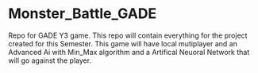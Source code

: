 # Monster_Battle_GADE
 Repo for GADE Y3 game. This repo will contain everything for the project created for this Semester.
 This game will have local mutiplayer and an Advanced Ai with Min_Max algorithm and a Artifical Neuoral Network that will go against the player. 

